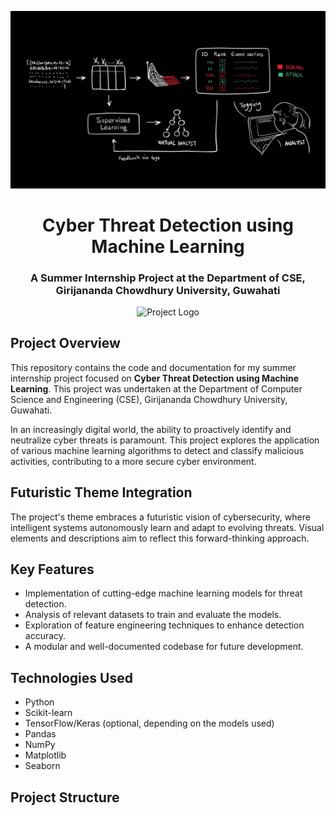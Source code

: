 <p align="center">
 <img src="https://github.com/paras3c/cyber-threat-detection/blob/main/AI2-CSAIL.jpg?raw=true" alt="Futuristic Banner" width="800">
</p>


<h1 align="center">Cyber Threat Detection using Machine Learning</h1>


<h3 align="center">A Summer Internship Project at the Department of CSE, Girijananda Chowdhury University, Guwahati</h3>


<p align="center">
 <img src="https://i.imgur.com/your_futuristic_logo_here.png" alt="Project Logo" width="200">
</p>


## Project Overview


This repository contains the code and documentation for my summer internship project focused on **Cyber Threat Detection using Machine Learning**. This project was undertaken at the Department of Computer Science and Engineering (CSE), Girijananda Chowdhury University, Guwahati.


In an increasingly digital world, the ability to proactively identify and neutralize cyber threats is paramount. This project explores the application of various machine learning algorithms to detect and classify malicious activities, contributing to a more secure cyber environment.


## Futuristic Theme Integration


The project's theme embraces a futuristic vision of cybersecurity, where intelligent systems autonomously learn and adapt to evolving threats. Visual elements and descriptions aim to reflect this forward-thinking approach.


## Key Features


* Implementation of cutting-edge machine learning models for threat detection.
* Analysis of relevant datasets to train and evaluate the models.
* Exploration of feature engineering techniques to enhance detection accuracy.
* A modular and well-documented codebase for future development.


## Technologies Used


* Python
* Scikit-learn
* TensorFlow/Keras (optional, depending on the models used)
* Pandas
* NumPy
* Matplotlib
* Seaborn


## Project Structure
